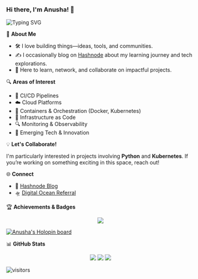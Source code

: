 <!-- Profile README for anushas-dev -->

<h3 align="left">Hi there, I'm Anusha! 👋 </h3>
<a><img src="https://readme-typing-svg.herokuapp.com?font=Fira+Code&pause=1000&width=450&lines=Cloud+Enthusiast;Always+Learning" alt="Typing SVG" /></a>





🌱 **About Me**

- 🛠️ I love building things—ideas, tools, and communities.
- ✍️ I occasionally blog on [Hashnode](https://anushasridharan.in) about my learning journey and tech explorations.
- 🤝 Here to learn, network, and collaborate on impactful projects.


🔍 **Areas of Interest**

- 🔧 CI/CD Pipelines
- ☁️ Cloud Platforms
- 🐳 Containers & Orchestration (Docker, Kubernetes)
- 🧪 Infrastructure as Code
- 🔍 Monitoring & Observability
- 🧠 Emerging Tech & Innovation


💡 **Let's Collaborate!**

I'm particularly interested in projects involving **Python** and **Kubernetes**. If you’re working on something exciting in this space, reach out!


🌐 **Connect**

- 📝 [Hashnode Blog](https://anushasridharan.in)
- 🛸 [Digital Ocean Referral](https://www.digitalocean.com/?refcode=29da0435ce32&utm_campaign=Referral_Invite&utm_medium=Referral_Program&utm_source=badge)


🏆 **Achievements & Badges**

<p align="center">
  <img src="https://github-profile-trophy.vercel.app/?username=anushas-dev&theme=discord" />
</p>

[![Anusha's Holopin board](https://holopin.me/anushas)](https://holopin.io/@anushas)


📊 **GitHub Stats**

<p align="center">
  <img src="https://github-readme-stats.vercel.app/api?username=anushas-dev&show_icons=true&theme=tokyonight" />
  <img src="https://github-readme-streak-stats.herokuapp.com/?user=anushas-dev&theme=tokyonight" />
  <img src="https://github-readme-stats.vercel.app/api/top-langs/?username=anushas-dev&layout=compact&theme=tokyonight" />
</p>


![visitors](https://visitor-badge.laobi.icu/badge?page_id=anushas-dev)

